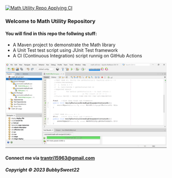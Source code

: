 [![Math Utility Repo Applying CI](https://github.com/BubbySweet22/math-util-mvn/actions/workflows/math-util-ci.yml/badge.svg)](https://github.com/BubbySweet22/math-util-mvn/actions/workflows/math-util-ci.yml)

### Welcome to Math Utility Repository

#### You will find in this repo the follwing stuff:

* A Maven project to demonstrate the Math library
* A Unit Test test script using JUnit Test framework
* A CI (Continuous Integration) script runnig on GitHub Actions

![test-script with junit 1.1](https://github.com/BubbySweet22/math-util-mvn/blob/main/screenshots/test-script%20with%20junit%201.1.png)

#### Connect me via trantri15963@gmail.com

##### Copyright &#169; 2023 BubbySweet22